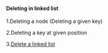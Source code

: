 #### Deleting in linked list

1.Deleting a node (Deleting a given key)

2.Deleting a key at given position



3.[Delete a linked list](https://github.com/spraveen18/Data-Structures-Algorithms-in-Python/blob/main/Linked_List/Deletion_linked_list/delete_3.py) 
